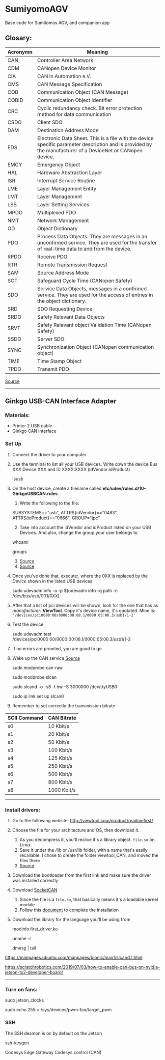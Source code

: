 # SumiyomoAGV
Base code for Sumitomos AGV, and companion app
## Glosary:
|Acronymn| Meaning |
|-------|-------|
CAN     | Controller Area Network |
CDM     | CANopen Device Monitor |
CiA     | CAN in Automation e.V. |
CMS     | CAN Message Specification |
COB     | Communication Object (CAN Message) |
COBID   | Communication Object Identifier |
CRC     | Cyclic redundancy check. Bit error protection method for data communication |
CSDO    | Client SDO |
DAM     | Destination Address Mode |
EDS     | Electronic Data Sheet. This is a file with the device specific parameter description and is provided by the manufacturer of a DeviceNet or CANopen device. |
EMCY    | Emergency Object |
HAL     | Hardware Abstraction Layer |
ISR     | Interrupt Service Routine |
LME     | Layer Management Entity |
LMT     | Layer Management |
LSS     | Layer Setting Services |
MPDO    | Multiplexed PDO |
NMT     | Network Management |
OD      | Object Dictionary |
PDO     | Process Data Objects. They are messages in an unconfirmed service. They are used for the transfer of real-time data to and from the device. |
RPDO    | Receive PDO |
RTR     | Remote Transmission Request |
SAM     | Source Address Mode |
SCT     | Safeguard Cycle Time (CANopen Safety) |
SDO     | Service Data Objects, messages in a confirmed service. They are used for the access of entries in the object dictionary. |
SRD     | SDO Requesting Device |
SRDO    | Safety Relevant Data Objects |
SRVT    | Safety Relevant object Validation Time (CANopen Safety) |
SSDO    | Server SDO |
SYNC    | Synchronization Object (CANopen communication object) |
TIME    | Time Stamp Object |
TPDO    | Transmit PDO

[Source](https://portgmbh.atlassian.net/wiki/spaces/CAL/pages/191627277/Glossary)

--------

## Ginkgo USB-CAN Interface Adapter

### Materials:

* Printer 2 USB cable
* Ginkgo CAN interface

### Set Up

1. Connect the driver to your computer
1. Use the terminal to list all your USB devices. Write down the device Bus XXX Device XXX and ID XXXX:XXXX (idVendor:idProduct)

    lsusb

1. On the host device, create a filename called **etc/udev/rules.d/10-GinkgoUSBCAN.rules**. 
    1. Write the following to the file:
    
    SUBSYSTEMS=="usb", ATTRS{idVendor}=="0483", ATTRS{idProduct}=="0666", GROUP="jpc"

    2. Take into account the idVendor and idProduct listed on your USB Devices. And also, change the group your user belongs to. 

    whoami

    groups


    3. [Source](https://www.clearpathrobotics.com/assets/guides/kinetic/ros/Udev%20Rules.html)
    4. [Source](https://www.linuxquestions.org/questions/blog/indymaynard-261967/viewtool-ginkgo-usb-can-interface-adapter-37419/)
1. Once you've done that, execute:, where the 0XX is replaced by the *Device* shown in the listed USB devices

    sudo udevadm info -a -p $(udevadm info -q path -n /dev/bus/usb/001/0XX)

1. After that a list of pci devices will be shown, look for the one that has as *manufacturer:* **ViewTool**. Copy it's device name, it's quotated. Mine is: ``'/devices/pci0000:00/0000:00:08.1/0000:05:00.3/usb1/1-2'``

1. Test the device

    sudo udevadm test /devices/pci0000:00/0000:00:08.1/0000:05:00.3/usb1/1-2

1. If no errors are promted, you are good to go
1. Wake up the CAN service [Source](https://elinux.org/Bringing_CAN_interface_up)

    sudo modprobe can-raw
    
    sudo modprobe slcan
    
    sudo slcand -o -s8 -t hw -S 3000000 /dev/ttyUSB0
    
    sudo ip link set up slcan0
1. Remember to set correctly the transmission bitrate

SCII Command| CAN Bitrate
------------|------------
s0 | 10 Kbit/s
s1 | 20 Kbit/s
s2 | 50 Kbit/s
s3 | 100 Kbit/s
s4 | 125 Kbit/s
s5 | 250 Kbit/s
s6 | 500 Kbit/s
s7 | 800 Kbit/s
s8 | 1000 Kbit/s
------
### Install drivers:
1. Go to the following website: http://viewtool.com/product/readmefirst/
1. Choose the file for your architecture and OS, then download it.
    1. As you decompress it, you'll realice it's a library object. ``file.so`` on Linux. 
    1. Save it under the /lib or /usr/lib folder, with a name that's easily recallable. I chose to create the folder viewtool_CAN, and moved the files there
    1. [Source](https://www.systranbox.com/where-are-so-files-stored-in-linux/)
1. Download the bootloader from the first link and make sure the driver was installed correctly
1. Download [SocketCAN](http://www.viewtool.com/index.php/en/22-2016-07-29-02-11-32/308-ginkgo-socketcan-software-download)
    1. Since the file is a ``file.ko``, that basically means it's a loadable kernel module
    1. Follow this [document](http://www.viewtool.com/demo/Ginkgo/Documents/GinkgoSocket%20CAN%20Application%20Note%20v1.0.pdf) to complete the installation
1. Download the library for the language you'll be using from 


    modinfo first_driver.ko 
    
    uname -r

    dmesg | tail


https://manpages.ubuntu.com/manpages/bionic/man1/slcand.1.html

https://scratchrobotics.com/2019/07/03/how-to-enable-can-bus-on-nvidia-jetson-tx2-developer-board/


---------------------
### Turn on fans:
sudo jetson_clocks

sudo echo 255 > /sys/devices/pwm-fan/target_pwm

### SSH

The SSH deamon is on by default on the Jetson

ssh-keygen

Codesys Edge Gateway
Codesys control (CAN)